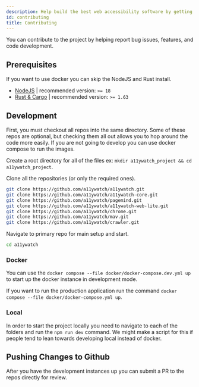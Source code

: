 ```yaml
---
description: Help build the best web accessibility software by getting in on the code! Steps on installation and building for development. 
id: contributing
title: Contributing
---
```


You can contribute to the project by helping report bug issues, features, and code development.

## Prerequisites

If you want to use docker you can skip the NodeJS and Rust install.

- [NodeJS](https://nodejs.org/) | recommended version: `>= 18` 
- [Rust & Cargo](https://doc.rust-lang.org/cargo/getting-started/installation.html) | recommended version: `>= 1.63`

## Development

First, you must checkout all repos into the same directory. Some of these repos are optional, but checking them all out allows you to hop around the code more easily. If you are not going to develop you can use docker compose to run the images.

Create a root directory for all of the files ex: `mkdir a11ywatch_project && cd a11ywatch_project`.


Clone all the repositories (or only the required ones).

```sh
git clone https://github.com/a11ywatch/a11ywatch.git
git clone https://github.com/a11ywatch/a11ywatch-core.git
git clone https://github.com/a11ywatch/pagemind.git
git clone https://github.com/a11ywatch/a11ywatch-web-lite.git
git clone https://github.com/a11ywatch/chrome.git
git clone https://github.com/a11ywatch/mav.git
git clone https://github.com/a11ywatch/crawler.git
```

Navigate to primary repo for main setup and start.

```sh
cd a11ywatch
```

### Docker

You can use the `docker compose --file docker/docker-compose.dev.yml up` to start up the docker instance in development mode.

If you want to run the production application run the command `docker compose --file docker/docker-compose.yml up`.

### Local

In order to start the project locally you need to navigate to each of the folders and run the `npm run dev` command. We might make a script for this if people tend to lean
towards developing local instead of docker.

## Pushing Changes to Github

After you have the development instances up you can submit a PR to the repos directly for review.
